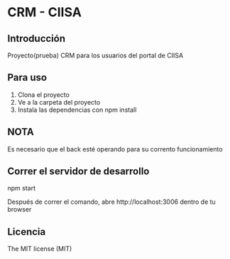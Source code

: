 # CRM - CIISA

## Introducción

Proyecto(prueba) CRM para los usuarios del portal de CIISA

## Para uso

1. Clona el proyecto
2. Ve a la carpeta del proyecto
3. Instala las dependencias con npm install

## NOTA

Es necesario que el back esté operando para su corrento funcionamiento
## Correr el servidor de desarrollo

npm start

Después de correr el comando, abre http://localhost:3006 dentro de tu browser

## Licencia
The MIT license (MIT)
